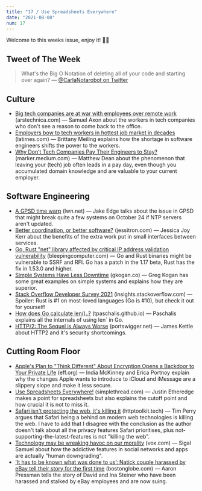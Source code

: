 ```yaml
---
title: "17 / Use Spreadsheets Everywhere"
date: "2021-08-08"
num: 17
---
```


Welcome to this weeks issue, enjoy it! 🙌🏻

## Tweet of The Week

> What's the Big O Notation of deleting all of your code and starting over again?
> — [@CarlaNotarobot on Twitter](https://twitter.com/CarlaNotarobot/status/1423364777087275017)

## Culture

- [Big tech companies are at war with employees over remote work](https://arstechnica.com/gadgets/2021/08/vaccines-reopenings-and-worker-revolts-big-techs-contentious-return-to-the-office) (arstechnica.com) — Samuel Axon about the workers in tech companies who don't see a reason to come back to the office.
- [Employers bow to tech workers in hottest job market in decades](https://www.latimes.com/business/story/2021-07-31/employers-bow-down-to-tech-workers-in-hottest-job-market) (latimes.com) — Brittany Meiling explains how the shortage in software engineers shifts the power to the workers.
- [Why Don’t Tech Companies Pay Their Engineers to Stay?](https://marker.medium.com/why-dont-tech-companies-pay-their-engineers-to-stay-b9c7e4b751e9) (marker.medium.com) — Matthew Dean about the phenomenon that leaving your (tech) job often leads in a pay day, even though you accumulated domain knowledge and are valuable to your current employer.

## Software Engineering

- [A GPSD time warp](https://lwn.net/SubscriberLink/865044/1221533abc0b1a9e/) (lwn.net) — Jake Edge talks about the issue in GPSD that might break quite a few systems on October 24 if NTP servers aren't updated.
- [Better coordination, or better software?](https://jessitron.com/2021/08/02/better-coordination-or-better-software/) (jessitron.com) — Jessica Joy Kerr about the benefits of the extra work put in small interfaces between services.
- [Go, Rust "net" library affected by critical IP address validation vulnerability](https://www.bleepingcomputer.com/news/security/go-rust-net-library-affected-by-critical-ip-address-validation-vulnerability/) (bleepingcomputer.com) — Go and Rust binaries might be vulnerable to SSRF and RFI. Go has a patch in the 1.17 beta, Rust has the fix in 1.53.0 and higher.
- [Simple Systems Have Less Downtime](https://www.gkogan.co/blog/simple-systems/) (gkogan.co) — Greg Kogan has some great examples on simple systems and explains how they are superior.
- [Stack Overflow Developer Survey 2021](https://insights.stackoverflow.com/survey/2021) (insights.stackoverflow.com) — Spoiler: Rust is #1 on most-loved languages (Go is #10), but check it out for yourself!
- [How does Go calculate len()..?](https://tpaschalis.github.io/golang-len/) (tpaschalis.github.io) — Paschalis explains all the internals of using len` in Go.
- [HTTP/2: The Sequel is Always Worse](https://portswigger.net/research/http2) (portswigger.net) — James Kettle about HTTP2 and it's security shortcomings.

## Cutting Room Floor

- [Apple's Plan to "Think Different" About Encryption Opens a Backdoor to Your Private Life](https://www.eff.org/deeplinks/2021/08/apples-plan-think-different-about-encryption-opens-backdoor-your-private-life) (eff.org) — India McKinney and Erica Portnoy explain why the changes Apple wants to introduce to iCloud and iMessage are a slippery slope and make it less secure.
- [Use Spreadsheets Everywhere!](https://www.simplethread.com/use-spreadsheets-everywhere) (simplethread.com) — Justin Etheredge makes a point for spreadsheets but also explains the cutoff point and how crucial it is not to miss it.
- [Safari isn't protecting the web, it's killing it](https://httptoolkit.tech/blog/safari-is-killing-the-web/) (httptoolkit.tech) — Tim Perry argues that Safari being a behind on modern web technologies is killing the web. I have to add that I disagree with the conclusion as the author doesn't talk about all the privacy features Safari prioritises, plus not-supporting-the-latest-features is not "killing the web".
- [Technology may be wreaking havoc on our morality](https://www.vox.com/the-highlight/22585287/technology-smartphones-gmail-attention-morality) (vox.com) — Sigal Samuel about how the addictive features in social networks and apps are actually "human downgrading".
- [‘It has to be known what was done to us’: Natick couple harassed by eBay tell their story for the first time](https://www.bostonglobe.com/2021/07/31/business/it-has-be-known-what-was-done-us-natick-couple-harassed-by-ebay-tell-their-story-first-time/) (bostonglobe.com) — Aaron Pressman tells the story of David and Ina Steiner who have been harassed and stalked by eBay employees and are now suing.

